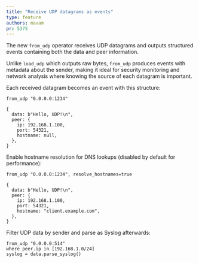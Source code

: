 ```yaml
---
title: "Receive UDP datagrams as events"
type: feature
authors: mavam
pr: 5375
---
```


The new `from_udp` operator receives UDP datagrams and outputs structured events
containing both the data and peer information.

Unlike `load_udp` which outputs raw bytes, `from_udp` produces events with
metadata about the sender, making it ideal for security monitoring and network
analysis where knowing the source of each datagram is important.

Each received datagram becomes an event with this structure:

```tql
from_udp "0.0.0.0:1234"
```

```tql
{
  data: b"Hello, UDP!\n",
  peer: {
    ip: 192.168.1.100,
    port: 54321,
    hostname: null,
  },
}
```

Enable hostname resolution for DNS lookups (disabled by default for performance):

```tql
from_udp "0.0.0.0:1234", resolve_hostnames=true
```

```tql
{
  data: b"Hello, UDP!\n",
  peer: {
    ip: 192.168.1.100,
    port: 54321,
    hostname: "client.example.com",
  },
}
```

Filter UDP data by sender and parse as Syslog afterwards:

```tql
from_udp "0.0.0.0:514"
where peer.ip in [192.168.1.0/24]
syslog = data.parse_syslog()
```
